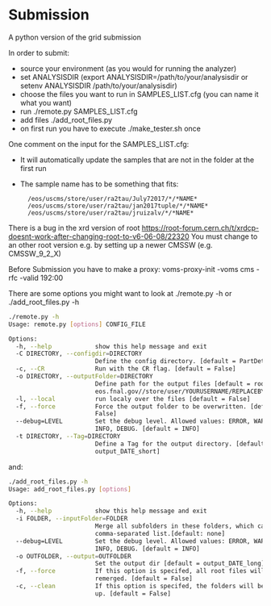 # Submission
A python version of the grid submission


In order to submit:
* source your environment (as you would for running the analyzer)
* set ANALYSISDIR (export ANALYSISDIR=/path/to/your/analysisdir or setenv ANALYSISDIR /path/to/your/analysisdir)
* choose the files you want to run in SAMPLES_LIST.cfg (you can name it what you want)
* run ./remote.py SAMPLES_LIST.cfg
* add files ./add_root_files.py
* on first run you have to execute ./make_tester.sh once

One comment on the input for the SAMPLES_LIST.cfg:
* It will automatically update the samples that are not in the folder at the first run
* The sample name has to be something that fits:

        /eos/uscms/store/user/ra2tau/July72017/*/*NAME*
        /eos/uscms/store/user/ra2tau/jan2017tuple/*/*NAME*
        /eos/uscms/store/user/ra2tau/jruizalv/*/*NAME*

There is a bug in the xrd version of root https://root-forum.cern.ch/t/xrdcp-doesnt-work-after-changing-root-to-v6-06-08/22320
You must change to an other root version e.g. by setting up a newer CMSSW (e.g. CMSSW_9_2_X)

Before Submission you have to make a proxy:
voms-proxy-init -voms cms -rfc -valid 192:00

There are some options you might want to look at ./remote.py -h or ./add_root_files.py -h

```bash
./remote.py -h
Usage: remote.py [options] CONFIG_FILE

Options:
  -h, --help            show this help message and exit
  -C DIRECTORY, --configdir=DIRECTORY
                        Define the config directory. [default = PartDet]
  -c, --CR              Run with the CR flag. [default = False]
  -o DIRECTORY, --outputFolder=DIRECTORY
                        Define path for the output files [default = root://cms
                        eos.fnal.gov//store/user/YOURUSERNAME/REPLACEBYTAG/]
  -l, --local           run localy over the files [default = False]
  -f, --force           Force the output folder to be overwritten. [default =
                        False]
  --debug=LEVEL         Set the debug level. Allowed values: ERROR, WARNING,
                        INFO, DEBUG. [default = INFO]
  -t DIRECTORY, --Tag=DIRECTORY
                        Define a Tag for the output directory. [default =
                        output_DATE_short]
```

and:

```bash
./add_root_files.py -h
Usage: add_root_files.py [options]

Options:
  -h, --help            show this help message and exit
  -i FOLDER, --inputFolder=FOLDER
                        Merge all subfolders in these folders, which can be a
                        comma-separated list.[default: none]
  --debug=LEVEL         Set the debug level. Allowed values: ERROR, WARNING,
                        INFO, DEBUG. [default = INFO]
  -o OUTFOLDER, --output=OUTFOLDER
                        Set the output dir [default = output_DATE_long]
  -f, --force           If this option is specifed, all root files will be
                        remerged. [default = False]
  -c, --clean           If this option is specifed, the folders will be cleand
                        up. [default = False]
```
